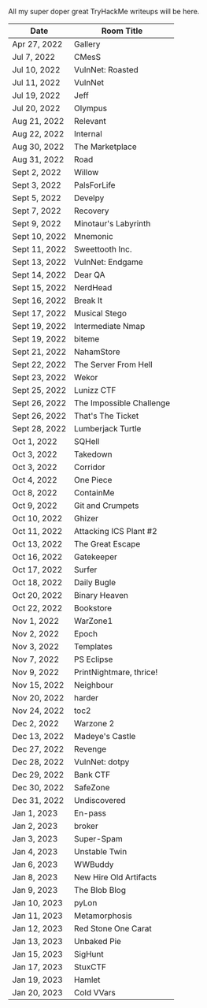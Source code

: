 All my super doper great TryHackMe writeups will be here.

Date	 	 | Room Title
-------------|------------------------
Apr 27, 2022 | Gallery
Jul 7, 2022	 | CMesS
Jul 10, 2022 | VulnNet: Roasted
Jul 11, 2022 | VulnNet
Jul 19, 2022 | Jeff
Jul 20, 2022 | Olympus
Aug 21, 2022 | Relevant
Aug 22, 2022 | Internal
Aug 30, 2022 | The Marketplace
Aug 31, 2022 | Road
Sept 2, 2022 | Willow
Sept 3, 2022 | PalsForLife
Sept 5, 2022 | Develpy
Sept 7, 2022 | Recovery
Sept 9, 2022 | Minotaur's Labyrinth
Sept 10, 2022| Mnemonic
Sept 11, 2022| Sweettooth Inc.
Sept 13, 2022| VulnNet: Endgame
Sept 14, 2022| Dear QA
Sept 15, 2022| NerdHead
Sept 16, 2022| Break It
Sept 17, 2022| Musical Stego
Sept 19, 2022| Intermediate Nmap
Sept 19, 2022| biteme
Sept 21, 2022| NahamStore
Sept 22, 2022| The Server From Hell
Sept 23, 2022| Wekor
Sept 25, 2022| Lunizz CTF
Sept 26, 2022| The Impossible Challenge
Sept 26, 2022| That's The Ticket
Sept 28, 2022| Lumberjack Turtle
Oct 1, 2022  | SQHell
Oct 3, 2022  | Takedown
Oct 3, 2022  | Corridor
Oct 4, 2022  | One Piece
Oct 8, 2022  | ContainMe
Oct 9, 2022  | Git and Crumpets
Oct 10, 2022 | Ghizer
Oct 11, 2022 | Attacking ICS Plant #2
Oct 13, 2022 | The Great Escape
Oct 16, 2022 | Gatekeeper
Oct 17, 2022 | Surfer
Oct 18, 2022 | Daily Bugle
Oct 20, 2022 | Binary Heaven
Oct 22, 2022 | Bookstore
Nov 1, 2022  | WarZone1
Nov 2, 2022  | Epoch
Nov 3, 2022  | Templates
Nov 7, 2022  | PS Eclipse
Nov 9, 2022  | PrintNightmare, thrice!
Nov 15, 2022 | Neighbour
Nov 20, 2022 | harder
Nov 24, 2022 | toc2
Dec 2, 2022  | Warzone 2
Dec 13, 2022 | Madeye's Castle
Dec 27, 2022 | Revenge
Dec 28, 2022 | VulnNet: dotpy
Dec 29, 2022 | Bank CTF
Dec 30, 2022 | SafeZone
Dec 31, 2022 | Undiscovered
Jan 1, 2023  | En-pass
Jan 2, 2023  | broker
Jan 3, 2023  | Super-Spam
Jan 4, 2023  | Unstable Twin
Jan 6, 2023  | WWBuddy
Jan 8, 2023  | New Hire Old Artifacts
Jan 9, 2023  | The Blob Blog
Jan 10, 2023 | pyLon
Jan 11, 2023 | Metamorphosis
Jan 12, 2023 | Red Stone One Carat
Jan 13, 2023 | Unbaked Pie
Jan 15, 2023 | SigHunt
Jan 17, 2023 | StuxCTF
Jan 19, 2023 | Hamlet
Jan 20, 2023 | Cold VVars